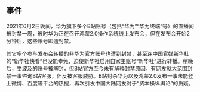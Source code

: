 ﻿## 事件
2021年6月2日晚间，华为旗下多个B站账号（包括“华为”“华为终端”等）的直播间被封禁一周，彼时华为正在召开鸿蒙2.0操作系统线上发布会，但在发布会开始2分钟后，这些账号即遭封禁。

其它多个参与发布会转播的非华为官方账号也遭到封禁，甚至连中国官媒新华社的“新华社快看”也没能幸免，迫使新华社启用自家主账号“新华社”进行转播。稍晚后，受波及的账号被解封，但B站官方至今未有解释封禁原因。有网友就大范围封禁一事咨询B站客服，但反被客服威胁。B站封杀华为以及鸿蒙2.0发布一事未能登上微博、百度等平台的热搜，再次引发中国大陆网友对于“资本操纵舆论”的质疑。
